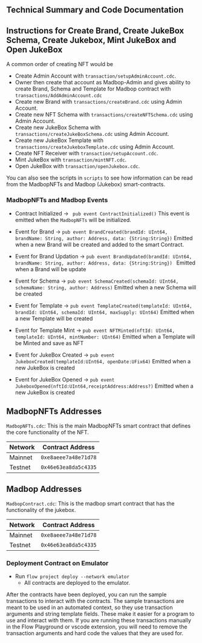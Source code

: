 ## Technical Summary and Code Documentation

## Instructions for Create Brand, Create JukeBox Schema, Create Jukebox, Mint JukeBox and Open JukeBox

A common order of creating NFT would be

- Create Admin Account with `transaction/setupAdminAccount.cdc`.
- Owner then create that account as Madbop-Admin and gives ability to create Brand, Schema and Template for Madbop contract with `transactions/AddAdminAccount.cdc`
- Create new Brand with `transactions/createBrand.cdc` using Admin Account.
- Create new NFT Schema with `transactions/createNFTSchema.cdc` using Admin Account.
- Create new JukeBox Schema with `transactions/createJukeBoxSchema.cdc` using Admin Account.
- Create new JukeBox Template with `transactions/createJukeboxTemplate.cdc` using Admin Account.
- Create NFT Receiver with `transaction/setupAccount.cdc`.
- Mint JukeBox with `transaction/mintNFT.cdc`.
- Open JukeBox with `transaction/openJukebox.cdc`.

You can also see the scripts in `scripts` to see how information
can be read from the MadbopNFTs and Madbop (Jukebox) smart-contracts.

### MadbopNFTs and Madbop Events

- Contract Initialized ->
  ` pub event ContractInitialized()`
  This event is emitted when the `MadbopNFTs` will be initialized.

- Event for Brand ->
  `pub event BrandCreated(brandId: UInt64, brandName: String, author: Address, data: {String:String})`
  Emitted when a new Brand will be created and added to the smart Contract.

- Event for Brand Updation ->
  `pub event BrandUpdated(brandId: UInt64, brandName: String, author: Address, data: {String:String}) `
  Emitted when a Brand will be update

- Event for Schema ->
  `pub event SchemaCreated(schemaId: UInt64, schemaName: String, author: Address)`
  Emitted when a new Schema will be created

- Event for Template ->
  `pub event TemplateCreated(templateId: UInt64, brandId: UInt64, schemaId: UInt64, maxSupply: UInt64)`
  Emitted when a new Template will be created

- Event for Template Mint ->
  `pub event NFTMinted(nftId: UInt64, templateId: UInt64, mintNumber: UInt64)`
  Emitted when a Template will be Minted and save as NFT

- Event for JukeBox Created ->
  `pub event JukeboxCreated(templateId:UInt64, openDate:UFix64)`
  Emitted when a new JukeBox is created

- Event for JukeBox Opened ->
  `pub event JukeboxOpened(nftId:UInt64,receiptAddress:Address?)`
  Emitted when a new JukeBox is created

## MadbopNFTs Addresses

`MadbopNFTs.cdc`: This is the main MadbopNFTs smart contract that defines the core functionality of the NFT.

| Network | Contract Address     |
| ------- | -------------------- |
| Mainnet | `0xe8aeee7a48e71d78` |
| Testnet | `0x46e63ea8da5c4335` |

## Madbop Addresses

`MadbopContract.cdc`: This is the madbop smart contract that has the functionality of the jukebox.

| Network | Contract Address     |
| ------- | -------------------- |
| Mainnet | `0xe8aeee7a48e71d78` |
| Testnet | `0x46e63ea8da5c4335` |

### Deployment Contract on Emulator

- Run `flow project deploy --network emulator`
  - All contracts are deployed to the emulator.

After the contracts have been deployed, you can run the sample transactions
to interact with the contracts. The sample transactions are meant to be used
in an automated context, so they use transaction arguments and string template
fields. These make it easier for a program to use and interact with them.
If you are running these transactions manually in the Flow Playground or
vscode extension, you will need to remove the transaction arguments and
hard code the values that they are used for.
